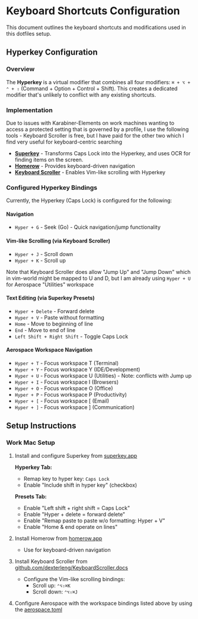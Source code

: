 # Keyboard Shortcuts Configuration

This document outlines the keyboard shortcuts and modifications used in this dotfiles setup.

## Hyperkey Configuration

### Overview

The **Hyperkey** is a virtual modifier that combines all four modifiers: `⌘ + ⌥ + ⌃ + ⇧` (Command + Option + Control + Shift). This creates a dedicated modifier that's unlikely to conflict with any existing shortcuts.

### Implementation

Due to issues with Karabiner-Elements on work machines wanting to access a protected setting that is governed by a profile, I use the following tools - Keyboard Scroller is free, but I have paid for the other two which I find very useful for keyboard-centric searching

- **[Superkey](https://superkey.app/)** - Transforms Caps Lock into the Hyperkey, and uses OCR for finding items on the screen.
- **[Homerow](https://www.homerow.app/)** - Provides keyboard-driven navigation
- **[Keyboard Scroller](https://github.com/dexterleng/KeyboardScroller.docs)** - Enables Vim-like scrolling with Hyperkey

### Configured Hyperkey Bindings

Currently, the Hyperkey (Caps Lock) is configured for the following:

#### Navigation

- `Hyper + G` - Seek (Go) - Quick navigation/jump functionality

#### Vim-like Scrolling (via Keyboard Scroller)

- `Hyper + J` - Scroll down
- `Hyper + K` - Scroll up

Note that Keyboard Scroller does allow "Jump Up" and "Jump Down" which in vim-world might be mapped to U and D, but I am already using `Hyper + U` for Aerospace "Utilities" workspace

#### Text Editing (via Superkey Presets)

- `Hyper + Delete` - Forward delete
- `Hyper + V` - Paste without formatting
- `Home` - Move to beginning of line
- `End` - Move to end of line
- `Left Shift + Right Shift` - Toggle Caps Lock

#### Aerospace Workspace Navigation

- `Hyper + T` - Focus workspace T (Terminal)
- `Hyper + Y` - Focus workspace Y (IDE/Development)
- `Hyper + U` - Focus workspace U (Utilities) - Note: conflicts with Jump up
- `Hyper + I` - Focus workspace I (Browsers)
- `Hyper + O` - Focus workspace O (Office)
- `Hyper + P` - Focus workspace P (Productivity)
- `Hyper + [` - Focus workspace [ (Email)
- `Hyper + ]` - Focus workspace ] (Communication)

## Setup Instructions

### Work Mac Setup

1. Install and configure Superkey from [superkey.app](https://superkey.app/)

   **Hyperkey Tab:**

   - Remap key to hyper key: `Caps Lock`
   - Enable "Include shift in hyper key" (checkbox)

   **Presets Tab:**

   - Enable "Left shift + right shift = Caps Lock"
   - Enable "Hyper + delete = forward delete"
   - Enable "Remap paste to paste w/o formatting: Hyper + V"
   - Enable "Home & end operate on lines"

2. Install Homerow from [homerow.app](https://www.homerow.app/)

   - Use for keyboard-driven navigation

3. Install Keyboard Scroller from [github.com/dexterleng/KeyboardScroller.docs](https://github.com/dexterleng/KeyboardScroller.docs)

   - Configure the Vim-like scrolling bindings:
     - Scroll up: `⌃⌥⇧⌘K`
     - Scroll down: `⌃⌥⇧⌘J`

4. Configure Aerospace with the workspace bindings listed above by using the [aerospace.toml](./aerospace/.config/aerospace/aerospace.toml)
